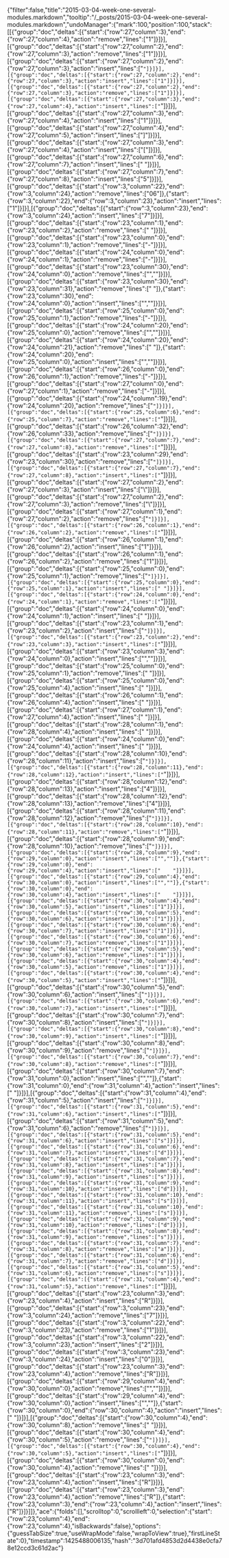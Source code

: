 {"filter":false,"title":"2015-03-04-week-one-several-modules.markdown","tooltip":"/_posts/2015-03-04-week-one-several-modules.markdown","undoManager":{"mark":100,"position":100,"stack":[[{"group":"doc","deltas":[{"start":{"row":27,"column":3},"end":{"row":27,"column":4},"action":"remove","lines":["1"]}]}],[{"group":"doc","deltas":[{"start":{"row":27,"column":2},"end":{"row":27,"column":3},"action":"remove","lines":["1"]}]}],[{"group":"doc","deltas":[{"start":{"row":27,"column":2},"end":{"row":27,"column":3},"action":"insert","lines":["`"]}]}],[{"group":"doc","deltas":[{"start":{"row":27,"column":2},"end":{"row":27,"column":3},"action":"insert","lines":["1"]}]}],[{"group":"doc","deltas":[{"start":{"row":27,"column":2},"end":{"row":27,"column":3},"action":"remove","lines":["1"]}]}],[{"group":"doc","deltas":[{"start":{"row":27,"column":3},"end":{"row":27,"column":4},"action":"insert","lines":["`"]}]}],[{"group":"doc","deltas":[{"start":{"row":27,"column":3},"end":{"row":27,"column":4},"action":"insert","lines":["1"]}]}],[{"group":"doc","deltas":[{"start":{"row":27,"column":4},"end":{"row":27,"column":5},"action":"insert","lines":["]"]}]}],[{"group":"doc","deltas":[{"start":{"row":27,"column":3},"end":{"row":27,"column":4},"action":"insert","lines":["["]}]}],[{"group":"doc","deltas":[{"start":{"row":27,"column":6},"end":{"row":27,"column":7},"action":"insert","lines":[" "]}]}],[{"group":"doc","deltas":[{"start":{"row":27,"column":7},"end":{"row":27,"column":8},"action":"insert","lines":["5"]}]}],[{"group":"doc","deltas":[{"start":{"row":3,"column":22},"end":{"row":3,"column":24},"action":"remove","lines":["06"]},{"start":{"row":3,"column":22},"end":{"row":3,"column":23},"action":"insert","lines":["1"]}]}],[{"group":"doc","deltas":[{"start":{"row":3,"column":23},"end":{"row":3,"column":24},"action":"insert","lines":["7"]}]}],[{"group":"doc","deltas":[{"start":{"row":23,"column":1},"end":{"row":23,"column":2},"action":"remove","lines":[" "]}]}],[{"group":"doc","deltas":[{"start":{"row":23,"column":0},"end":{"row":23,"column":1},"action":"remove","lines":["-"]}]}],[{"group":"doc","deltas":[{"start":{"row":24,"column":0},"end":{"row":24,"column":1},"action":"remove","lines":["-"]}]}],[{"group":"doc","deltas":[{"start":{"row":23,"column":30},"end":{"row":24,"column":0},"action":"remove","lines":["",""]}]}],[{"group":"doc","deltas":[{"start":{"row":23,"column":30},"end":{"row":23,"column":31},"action":"remove","lines":[" "]},{"start":{"row":23,"column":30},"end":{"row":24,"column":0},"action":"insert","lines":["",""]}]}],[{"group":"doc","deltas":[{"start":{"row":25,"column":0},"end":{"row":25,"column":1},"action":"remove","lines":["-"]}]}],[{"group":"doc","deltas":[{"start":{"row":24,"column":20},"end":{"row":25,"column":0},"action":"remove","lines":["",""]}]}],[{"group":"doc","deltas":[{"start":{"row":24,"column":20},"end":{"row":24,"column":21},"action":"remove","lines":[" "]},{"start":{"row":24,"column":20},"end":{"row":25,"column":0},"action":"insert","lines":["",""]}]}],[{"group":"doc","deltas":[{"start":{"row":26,"column":0},"end":{"row":26,"column":1},"action":"remove","lines":["-"]}]}],[{"group":"doc","deltas":[{"start":{"row":27,"column":0},"end":{"row":27,"column":1},"action":"remove","lines":["-"]}]}],[{"group":"doc","deltas":[{"start":{"row":24,"column":19},"end":{"row":24,"column":20},"action":"remove","lines":["`"]}]}],[{"group":"doc","deltas":[{"start":{"row":25,"column":6},"end":{"row":25,"column":7},"action":"remove","lines":["`"]}]}],[{"group":"doc","deltas":[{"start":{"row":26,"column":32},"end":{"row":26,"column":33},"action":"remove","lines":["`"]}]}],[{"group":"doc","deltas":[{"start":{"row":27,"column":7},"end":{"row":27,"column":8},"action":"remove","lines":["`"]}]}],[{"group":"doc","deltas":[{"start":{"row":23,"column":29},"end":{"row":23,"column":30},"action":"remove","lines":["`"]}]}],[{"group":"doc","deltas":[{"start":{"row":27,"column":7},"end":{"row":27,"column":8},"action":"insert","lines":["`"]}]}],[{"group":"doc","deltas":[{"start":{"row":27,"column":2},"end":{"row":27,"column":3},"action":"insert","lines":["\\"]}]}],[{"group":"doc","deltas":[{"start":{"row":27,"column":2},"end":{"row":27,"column":3},"action":"remove","lines":["\\"]}]}],[{"group":"doc","deltas":[{"start":{"row":27,"column":1},"end":{"row":27,"column":2},"action":"remove","lines":["`"]}]}],[{"group":"doc","deltas":[{"start":{"row":26,"column":1},"end":{"row":26,"column":2},"action":"remove","lines":["`"]}]}],[{"group":"doc","deltas":[{"start":{"row":26,"column":1},"end":{"row":26,"column":2},"action":"insert","lines":["1"]}]}],[{"group":"doc","deltas":[{"start":{"row":26,"column":1},"end":{"row":26,"column":2},"action":"remove","lines":["1"]}]}],[{"group":"doc","deltas":[{"start":{"row":25,"column":0},"end":{"row":25,"column":1},"action":"remove","lines":["`"]}]}],[{"group":"doc","deltas":[{"start":{"row":25,"column":0},"end":{"row":25,"column":1},"action":"insert","lines":[" "]}]}],[{"group":"doc","deltas":[{"start":{"row":24,"column":0},"end":{"row":24,"column":1},"action":"remove","lines":["`"]}]}],[{"group":"doc","deltas":[{"start":{"row":24,"column":0},"end":{"row":24,"column":1},"action":"insert","lines":[" "]}]}],[{"group":"doc","deltas":[{"start":{"row":23,"column":1},"end":{"row":23,"column":2},"action":"insert","lines":["`"]}]}],[{"group":"doc","deltas":[{"start":{"row":23,"column":2},"end":{"row":23,"column":3},"action":"insert","lines":["`"]}]}],[{"group":"doc","deltas":[{"start":{"row":23,"column":3},"end":{"row":24,"column":0},"action":"insert","lines":["",""]}]}],[{"group":"doc","deltas":[{"start":{"row":25,"column":0},"end":{"row":25,"column":1},"action":"remove","lines":[" "]}]}],[{"group":"doc","deltas":[{"start":{"row":25,"column":0},"end":{"row":25,"column":4},"action":"insert","lines":["    "]}]}],[{"group":"doc","deltas":[{"start":{"row":26,"column":1},"end":{"row":26,"column":4},"action":"insert","lines":["   "]}]}],[{"group":"doc","deltas":[{"start":{"row":27,"column":1},"end":{"row":27,"column":4},"action":"insert","lines":["   "]}]}],[{"group":"doc","deltas":[{"start":{"row":28,"column":1},"end":{"row":28,"column":4},"action":"insert","lines":["   "]}]}],[{"group":"doc","deltas":[{"start":{"row":24,"column":0},"end":{"row":24,"column":4},"action":"insert","lines":["    "]}]}],[{"group":"doc","deltas":[{"start":{"row":28,"column":10},"end":{"row":28,"column":11},"action":"insert","lines":["`"]}]}],[{"group":"doc","deltas":[{"start":{"row":28,"column":11},"end":{"row":28,"column":12},"action":"insert","lines":["`"]}]}],[{"group":"doc","deltas":[{"start":{"row":28,"column":12},"end":{"row":28,"column":13},"action":"insert","lines":["4"]}]}],[{"group":"doc","deltas":[{"start":{"row":28,"column":12},"end":{"row":28,"column":13},"action":"remove","lines":["4"]}]}],[{"group":"doc","deltas":[{"start":{"row":28,"column":11},"end":{"row":28,"column":12},"action":"remove","lines":["`"]}]}],[{"group":"doc","deltas":[{"start":{"row":28,"column":10},"end":{"row":28,"column":11},"action":"remove","lines":["`"]}]}],[{"group":"doc","deltas":[{"start":{"row":28,"column":9},"end":{"row":28,"column":10},"action":"remove","lines":["`"]}]}],[{"group":"doc","deltas":[{"start":{"row":28,"column":9},"end":{"row":29,"column":0},"action":"insert","lines":["",""]},{"start":{"row":29,"column":0},"end":{"row":29,"column":4},"action":"insert","lines":["    "]}]}],[{"group":"doc","deltas":[{"start":{"row":29,"column":4},"end":{"row":30,"column":0},"action":"insert","lines":["",""]},{"start":{"row":30,"column":0},"end":{"row":30,"column":4},"action":"insert","lines":["    "]}]}],[{"group":"doc","deltas":[{"start":{"row":30,"column":4},"end":{"row":30,"column":5},"action":"insert","lines":["1"]}]}],[{"group":"doc","deltas":[{"start":{"row":30,"column":5},"end":{"row":30,"column":6},"action":"insert","lines":["1"]}]}],[{"group":"doc","deltas":[{"start":{"row":30,"column":6},"end":{"row":30,"column":7},"action":"insert","lines":["1"]}]}],[{"group":"doc","deltas":[{"start":{"row":30,"column":6},"end":{"row":30,"column":7},"action":"remove","lines":["1"]}]}],[{"group":"doc","deltas":[{"start":{"row":30,"column":5},"end":{"row":30,"column":6},"action":"remove","lines":["1"]}]}],[{"group":"doc","deltas":[{"start":{"row":30,"column":4},"end":{"row":30,"column":5},"action":"remove","lines":["1"]}]}],[{"group":"doc","deltas":[{"start":{"row":30,"column":4},"end":{"row":30,"column":5},"action":"insert","lines":["`"]}]}],[{"group":"doc","deltas":[{"start":{"row":30,"column":5},"end":{"row":30,"column":6},"action":"insert","lines":["`"]}]}],[{"group":"doc","deltas":[{"start":{"row":30,"column":6},"end":{"row":30,"column":7},"action":"insert","lines":["`"]}]}],[{"group":"doc","deltas":[{"start":{"row":30,"column":7},"end":{"row":30,"column":8},"action":"insert","lines":["`"]}]}],[{"group":"doc","deltas":[{"start":{"row":30,"column":8},"end":{"row":30,"column":9},"action":"insert","lines":["`"]}]}],[{"group":"doc","deltas":[{"start":{"row":30,"column":8},"end":{"row":30,"column":9},"action":"remove","lines":["`"]}]}],[{"group":"doc","deltas":[{"start":{"row":30,"column":7},"end":{"row":30,"column":8},"action":"remove","lines":["`"]}]}],[{"group":"doc","deltas":[{"start":{"row":30,"column":7},"end":{"row":31,"column":0},"action":"insert","lines":["",""]},{"start":{"row":31,"column":0},"end":{"row":31,"column":4},"action":"insert","lines":["    "]}]}],[{"group":"doc","deltas":[{"start":{"row":31,"column":4},"end":{"row":31,"column":5},"action":"insert","lines":["`"]}]}],[{"group":"doc","deltas":[{"start":{"row":31,"column":5},"end":{"row":31,"column":6},"action":"insert","lines":["`"]}]}],[{"group":"doc","deltas":[{"start":{"row":31,"column":5},"end":{"row":31,"column":6},"action":"remove","lines":["`"]}]}],[{"group":"doc","deltas":[{"start":{"row":31,"column":5},"end":{"row":31,"column":6},"action":"insert","lines":["s"]}]}],[{"group":"doc","deltas":[{"start":{"row":31,"column":6},"end":{"row":31,"column":7},"action":"insert","lines":["d"]}]}],[{"group":"doc","deltas":[{"start":{"row":31,"column":7},"end":{"row":31,"column":8},"action":"insert","lines":["a"]}]}],[{"group":"doc","deltas":[{"start":{"row":31,"column":8},"end":{"row":31,"column":9},"action":"insert","lines":["s"]}]}],[{"group":"doc","deltas":[{"start":{"row":31,"column":9},"end":{"row":31,"column":10},"action":"insert","lines":["d"]}]}],[{"group":"doc","deltas":[{"start":{"row":31,"column":10},"end":{"row":31,"column":11},"action":"insert","lines":["s"]}]}],[{"group":"doc","deltas":[{"start":{"row":31,"column":10},"end":{"row":31,"column":11},"action":"remove","lines":["s"]}]}],[{"group":"doc","deltas":[{"start":{"row":31,"column":9},"end":{"row":31,"column":10},"action":"remove","lines":["d"]}]}],[{"group":"doc","deltas":[{"start":{"row":31,"column":8},"end":{"row":31,"column":9},"action":"remove","lines":["s"]}]}],[{"group":"doc","deltas":[{"start":{"row":31,"column":7},"end":{"row":31,"column":8},"action":"remove","lines":["a"]}]}],[{"group":"doc","deltas":[{"start":{"row":31,"column":6},"end":{"row":31,"column":7},"action":"remove","lines":["d"]}]}],[{"group":"doc","deltas":[{"start":{"row":31,"column":5},"end":{"row":31,"column":6},"action":"remove","lines":["s"]}]}],[{"group":"doc","deltas":[{"start":{"row":31,"column":4},"end":{"row":31,"column":5},"action":"remove","lines":["`"]}]}],[{"group":"doc","deltas":[{"start":{"row":23,"column":3},"end":{"row":23,"column":4},"action":"insert","lines":["R"]}]}],[{"group":"doc","deltas":[{"start":{"row":3,"column":23},"end":{"row":3,"column":24},"action":"remove","lines":["7"]}]}],[{"group":"doc","deltas":[{"start":{"row":3,"column":22},"end":{"row":3,"column":23},"action":"remove","lines":["1"]}]}],[{"group":"doc","deltas":[{"start":{"row":3,"column":22},"end":{"row":3,"column":23},"action":"insert","lines":["2"]}]}],[{"group":"doc","deltas":[{"start":{"row":3,"column":23},"end":{"row":3,"column":24},"action":"insert","lines":["0"]}]}],[{"group":"doc","deltas":[{"start":{"row":23,"column":3},"end":{"row":23,"column":4},"action":"remove","lines":["R"]}]}],[{"group":"doc","deltas":[{"start":{"row":29,"column":4},"end":{"row":30,"column":0},"action":"remove","lines":["",""]}]}],[{"group":"doc","deltas":[{"start":{"row":29,"column":4},"end":{"row":30,"column":0},"action":"insert","lines":["",""]},{"start":{"row":30,"column":0},"end":{"row":30,"column":4},"action":"insert","lines":["    "]}]}],[{"group":"doc","deltas":[{"start":{"row":30,"column":4},"end":{"row":30,"column":8},"action":"remove","lines":["    "]}]}],[{"group":"doc","deltas":[{"start":{"row":30,"column":4},"end":{"row":30,"column":5},"action":"remove","lines":["`"]}]}],[{"group":"doc","deltas":[{"start":{"row":30,"column":4},"end":{"row":30,"column":5},"action":"insert","lines":["`"]}]}],[{"group":"doc","deltas":[{"start":{"row":30,"column":0},"end":{"row":30,"column":4},"action":"remove","lines":["    "]}]}],[{"group":"doc","deltas":[{"start":{"row":23,"column":3},"end":{"row":23,"column":4},"action":"insert","lines":["R"]}]}],[{"group":"doc","deltas":[{"start":{"row":23,"column":3},"end":{"row":23,"column":4},"action":"remove","lines":["R"]},{"start":{"row":23,"column":3},"end":{"row":23,"column":4},"action":"insert","lines":["R"]}]}]]},"ace":{"folds":[],"scrolltop":0,"scrollleft":0,"selection":{"start":{"row":23,"column":4},"end":{"row":23,"column":4},"isBackwards":false},"options":{"guessTabSize":true,"useWrapMode":false,"wrapToView":true},"firstLineState":0},"timestamp":1425488006135,"hash":"3d701afd4853d2d4438e0cfa78e12ccd3c61d2ac"}